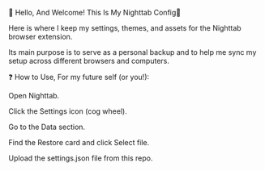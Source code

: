 💫 Hello, And Welcome! This Is My Nighttab Config💫

Here is where I keep my settings, themes, and assets for the Nighttab browser extension.

Its main purpose is to serve as a personal backup and to help me sync my setup across different browsers and computers.

❓ How to Use, For my future self (or you!):

Open Nighttab.

Click the Settings icon (cog wheel).

Go to the Data section.

Find the Restore card and click Select file.

Upload the settings.json file from this repo.
